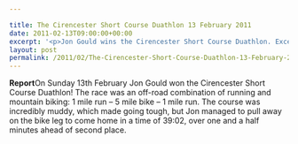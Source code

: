```yaml
---

title: The Cirencester Short Course Duathlon 13 February 2011
date: 2011-02-13T09:00:00+00:00
excerpt: '<p>Jon Gould wins the Cirencester Short Course Duathlon. Excellent result, well done! Brendan Ward (Club Chairman) The Cirencester short course Duathlon Report</p>'
layout: post
permalink: /2011/02/The-Cirencester-Short-Course-Duathlon-13-February-2011/
---
```

**Report**On Sunday 13th February Jon Gould won the Cirencester Short Course Duathlon! The race was an off-road combination of running and mountain biking: 1 mile run &#8211; 5 mile bike &#8211; 1 mile run. The course was incredibly muddy, which made going tough, but Jon managed to pull away on the bike leg to come home in a time of 39:02, over one and a half minutes ahead of second place.